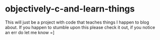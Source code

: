 objectively-c-and-learn-things
==============================

This will just be a project with code that teaches things I happen to blog about.  If you happen to stumble upon this please check it out, if you notice an err do let me know =]
